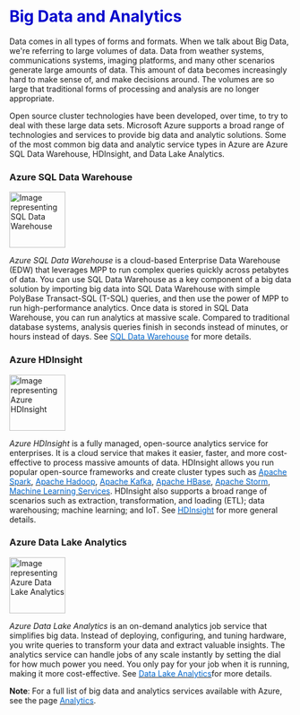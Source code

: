 <h1><strong><span style="color: #0000CD;">Big Data and Analytics</span></strong></h1>

Data comes in all types of forms and formats. When we talk about Big Data, we're referring to large volumes of data. Data from weather systems, communications systems, imaging platforms, and many other scenarios generate large amounts of data. This amount of data becomes increasingly hard to make sense of, and make decisions around. The volumes are so large that traditional forms of processing and analysis are no longer appropriate. 

Open source cluster technologies have been developed, over time, to try to deal with these large data sets. Microsoft Azure supports a broad range of technologies and services to provide big data and analytic solutions. Some of the most common big data and analytic service types in Azure are Azure SQL Data Warehouse, HDInsight, and Data Lake Analytics.


### **Azure SQL Data Warehouse**

<p style="text-align:left;"><img src="../Linked_Image_Files/sqldatawharehouse.png" width="100" height="100" alt="Image representing SQL Data Warehouse"></p>

*Azure SQL Data Warehouse* is a cloud-based Enterprise Data Warehouse (EDW) that leverages MPP to run complex queries quickly across petabytes of data. You can use SQL Data Warehouse as a key component of a big data solution by importing big data into SQL Data Warehouse with simple PolyBase Transact-SQL (T-SQL) queries, and then use the power of MPP to run high-performance analytics. Once data is stored in SQL Data Warehouse, you can run analytics at massive scale. Compared to traditional database systems, analysis queries finish in seconds instead of minutes, or hours instead of days. See <a href="https://azure.microsoft.com/en-us/services/sql-data-warehouse/" target="_blank"><span style="color: #0066cc;" color="#0066cc">SQL Data Warehouse</span></a> for more details.


### **Azure HDInsight**

<p style="text-align:left;"><img src="../Linked_Image_Files/hdinsight.png" width="100" height="100" alt="Image representing Azure HDInsight"></p>

*Azure HDInsight* is a fully managed, open-source analytics service for enterprises. It is a cloud service that makes it easier, faster, and more cost-effective to process massive amounts of data. HDInsight allows you run popular open-source frameworks and create cluster types such as <a href="https://docs.microsoft.com/en-us/azure/hdinsight/spark/apache-spark-overview" target="_blank"><span style="color: #0066cc;" color="#0066cc">Apache Spark</span></a>, <a href="https://docs.microsoft.com/en-us/azure/hdinsight/hadoop/apache-hadoop-introduction" target="_blank"><span style="color: #0066cc;" color="#0066cc">Apache Hadoop</span></a>, <a href="https://docs.microsoft.com/en-us/azure/hdinsight/kafka/apache-kafka-introduction" target="_blank"><span style="color: #0066cc;" color="#0066cc">Apache Kafka</span></a>, <a href="https://docs.microsoft.com/en-us/azure/hdinsight/hbase/apache-hbase-overview" target="_blank"><span style="color: #0066cc;" color="#0066cc">Apache HBase</span></a>, <a href="https://docs.microsoft.com/en-us/azure/hdinsight/storm/apache-storm-overview" target="_blank"><span style="color: #0066cc;" color="#0066cc">Apache Storm</span></a>, <a href="https://docs.microsoft.com/en-us/azure/hdinsight/r-server/r-server-overview" target="_blank"><span style="color: #0066cc;" color="#0066cc">Machine Learning Services</span></a>. HDInsight also supports a broad range of scenarios such as extraction, transformation, and loading (ETL); data warehousing; machine learning; and IoT. See <a href="https://azure.microsoft.com/en-us/services/hdinsight/" target="_blank"><span style="color: #0066cc;" color="#0066cc">HDInsight</span></a> for more general details.




### **Azure Data Lake Analytics**

<p style="text-align:left;"><img src="../Linked_Image_Files/datalakeanalytics.png" width="100" height="100" alt="Image representing Azure Data Lake Analytics"></p>

*Azure Data Lake Analytics* is an on-demand analytics job service that simplifies big data. Instead of deploying, configuring, and tuning hardware, you write queries to transform your data and extract valuable insights. The analytics service can handle jobs of any scale instantly by setting the dial for how much power you need. You only pay for your job when it is running, making it more cost-effective. See <a href="https://azure.microsoft.com/en-us/services/data-lake-analytics/" target="_blank"><span style="color: #0066cc;" color="#0066cc">Data Lake Analytics</span></a>for more details.




**Note**: For a full list of big data and analytics services available with Azure, see the page <a href="https://azure.microsoft.com/en-us/product-categories/analytics/" target="_blank"><span style="color: #0066cc;" color="#0066cc">Analytics</span></a>.